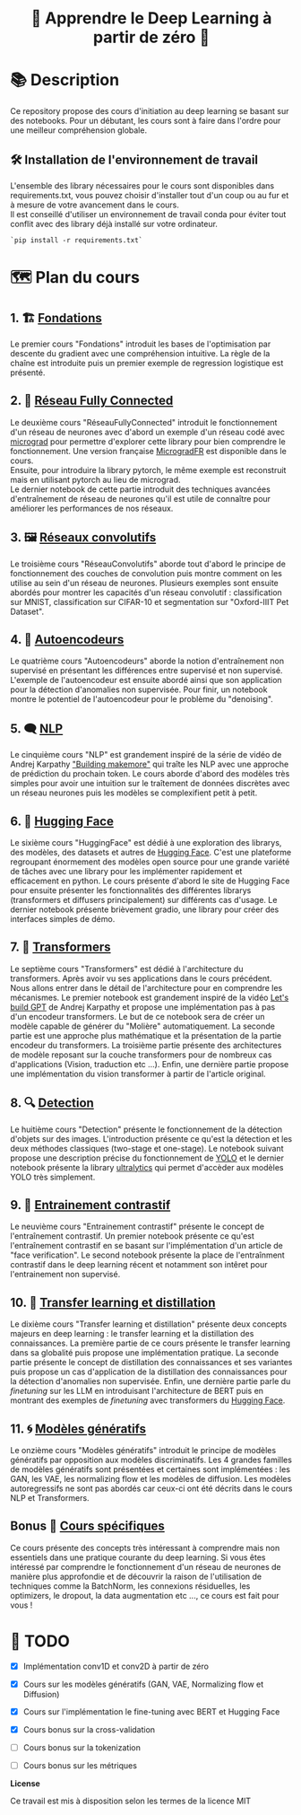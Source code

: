 <p align="center">
  <h1><center> 	🚀 Apprendre le Deep Learning à partir de zéro 🚀</h1>
</p>

# 📚 Description
Ce repository propose des cours d'initiation au deep learning se basant sur des notebooks.
Pour un débutant, les cours sont à faire dans l'ordre pour une meilleur compréhension globale. 

## 🛠️ Installation de l'environnement de travail 
L'ensemble des library nécessaires pour le cours sont disponibles dans requirements.txt, vous pouvez choisir d'installer tout d'un coup ou au fur et à mesure de votre avancement dans le cours.   
Il est conseillé d'utiliser un environnement de travail conda pour éviter tout conflit avec des library déjà installé sur votre ordinateur.  

```
`pip install -r requirements.txt`
```

# 🗺️ Plan du cours
## 1. 🏗️ [Fondations](01_Fondations/README.md)
Le premier cours "Fondations" introduit les bases de l'optimisation par descente du gradient avec une compréhension intuitive. La règle de la chaîne est introduite puis un premier exemple de regression logistique est présenté. 

## 2. 🧠 [Réseau Fully Connected](02_RéseauFullyConnected/README.md)
Le deuxième cours "RéseauFullyConnected" introduit le fonctionnement d'un réseau de neurones avec d'abord un exemple d'un réseau codé avec [micrograd](https://github.com/karpathy/micrograd/tree/master) pour permettre d'explorer cette library pour bien comprendre le fonctionnement. Une version française [MicrogradFR](02_RéseauFullyConnected/MicrogradFR/README.md) est disponible dans le cours.   
Ensuite, pour introduire la library pytorch, le même exemple est reconstruit mais en utilisant pytorch au lieu de micrograd.  
Le dernier notebook de cette partie introduit des techniques avancées d'entraînement de réseau de neurones qu'il est utile de connaître pour améliorer les performances de nos réseaux. 

## 3. 🖼️ [Réseaux convolutifs](03_RéseauConvolutifs/README.md)
Le troisième cours "RéseauConvolutifs" aborde tout d'abord le principe de fonctionnement des couches de convolution puis montre comment on les utilise au sein d'un réseau de neurones. Plusieurs exemples sont ensuite abordés pour montrer les capacités d'un réseau convolutif : classification sur MNIST, classification sur CIFAR-10 et segmentation sur "Oxford-IIIT Pet Dataset". 

## 4. 🔄 [Autoencodeurs](04_Autoencodeurs/README.md)
Le quatrième cours "Autoencodeurs" aborde la notion d'entraînement non supervisé en présentant les différences entre supervisé et non supervisé. L'exemple de l'autoencodeur est ensuite abordé ainsi que son application pour la détection d'anomalies non supervisée. Pour finir, un notebook montre le potentiel de l'autoencodeur pour le problème du "denoising". 

## 5. 🗨️ [NLP](05_NLP/README.md)
Le cinquième cours "NLP" est grandement inspiré de la série de vidéo de Andrej Karpathy ["Building makemore"](https://www.youtube.com/playlist?list=PLAqhIrjkxbuWI23v9cThsA9GvCAUhRvKZ) qui traîte les NLP avec une approche de prédiction du prochain token. Le cours aborde d'abord des modèles très simples pour avoir une intuition sur le traîtement de données discrètes avec un réseau neurones puis les modèles se complexifient petit à petit. 

## 6. 🤗 [Hugging Face](06_HuggingFace/README.md)
Le sixième cours "HuggingFace" est dédié à une exploration des librarys, des modèles, des datasets et autres de [Hugging Face](https://huggingface.co/). C'est une plateforme regroupant énormement des modèles open source pour une grande variété de tâches avec une library pour les implémenter rapidement et efficacement en python. Le cours présente d'abord le site de Hugging Face pour ensuite présenter les fonctionnalités des différentes librarys (transformers et diffusers principalement) sur différents cas d'usage. Le dernier notebook présente brièvement gradio, une library pour créer des interfaces simples de démo.

## 7. 🤖 [Transformers](07_Transformers/README.md)
Le septième cours "Transformers" est dédié à l'architecture du transformers. Après avoir vu ses applications dans le cours précédent. Nous allons entrer dans le détail de l'architecture pour en comprendre les mécanismes. Le premier notebook est grandement inspiré de la vidéo [Let's build GPT](https://www.youtube.com/watch?v=kCc8FmEb1nY&t=1806s&ab_channel=AndrejKarpathy) de Andrej Karpathy et propose une implémentation pas à pas d'un encodeur transformers. Le but de ce notebook sera de créer un modèle capable de générer du "Molière" automatiquement. La seconde partie est une approche plus mathématique et la présentation de la partie encodeur du transformers. La troisième partie présente des architectures de modèle reposant sur la couche transformers pour de nombreux cas d'applications (Vision, traduction etc ...). Enfin, une dernière partie propose une implémentation du vision transformer à partir de l'article original.

## 8. 🔍 [Detection](08_DetectionEtYolo/README.md)
Le huitième cours "Detection" présente le fonctionnement de la détection d'objets sur des images. L'introduction présente ce qu'est la détection et les deux méthodes classiques (two-stage et one-stage). Le notebook suivant propose une description précise du fonctionnement de [YOLO](https://arxiv.org/pdf/1506.02640) et le dernier notebook présente la library [ultralytics](https://www.ultralytics.com/) qui permet d'accèder aux modèles YOLO très simplement.

## 9. 🎯 [Entrainement contrastif](09_EntrainementContrastif/README.md)
Le neuvième cours "Entrainement contrastif" présente le concept de l'entraînement contrastif. Un premier notebook présente ce qu'est l'entraînement contrastif en se basant sur l'implémentation d'un article de "face verification". Le second notebook présente la place de l'entraînment contrastif dans le deep learning récent et notamment son intêret pour l'entrainement non supervisé. 

## 10. 🤝 [Transfer learning et distillation](10_TransferLearningEtDistillation/README.md)
Le dixième cours "Transfer learning et distillation" présente deux concepts majeurs en deep learning : le transfer learning et la distillation des connaissances. La première partie de ce cours présente le transfer learning dans sa globalité puis propose une implémentation pratique. La seconde partie présente le concept de distillation des connaissances et ses variantes puis propose un cas d'application de la distillation des connaissances pour la détection d'anomalies non supervisée. Enfin, une dernière partie parle du *finetuning* sur les LLM en introduisant l'architecture de BERT puis en montrant des exemples de *finetuning* avec transformers du [Hugging Face](https://huggingface.co/).

## 11. 🌀 [Modèles génératifs](11_ModelesGeneratifs/README.md)
Le onzième cours "Modèles génératifs" introduit le principe de modèles génératifs par opposition aux modèles discriminatifs. Les 4 grandes familles de modèles génératifs sont présentées et certaines sont implémentées : les GAN, les VAE, les normalizing flow et les modèles de diffusion. Les modèles autoregressifs ne sont pas abordés car ceux-ci ont été décrits dans le cours NLP et Transformers.

## Bonus 🌟 [Cours spécifiques](Bonus_CoursSpécifiques/README.md)
Ce cours présente des concepts très intéressant à comprendre mais non essentiels dans une pratique courante du deep learning. Si vous êtes intéressé par comprendre le fonctionnement d'un réseau de neurones de manière plus approfondie et de découvrir la raison de l'utilisation de techniques comme la BatchNorm, les connexions résiduelles, les optimizers, le dropout, la data augmentation etc ..., ce cours est fait pour vous ! 

# 📌 TODO
 - [X] Implémentation conv1D et conv2D à partir de zéro
 - [X] Cours sur les modèles génératifs (GAN, VAE, Normalizing flow et Diffusion)
 - [X] Cours sur l'implémentation le fine-tuning avec BERT et Hugging Face
 - [X] Cours bonus sur la cross-validation
 - [ ] Cours bonus sur la tokenization 
 - [ ] Cours bonus sur les métriques


**License**

Ce travail est mis à disposition selon les termes de la licence MIT